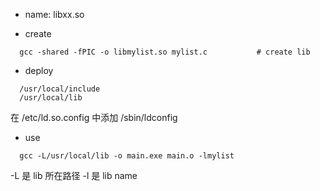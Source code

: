 - name: libxx.so

- create

```
  gcc -shared -fPIC -o libmylist.so mylist.c           # create lib
```

- deploy

```
  /usr/local/include
  /usr/local/lib
```

在 /etc/ld.so.config 中添加 /sbin/ldconfig

- use

```
  gcc -L/usr/local/lib -o main.exe main.o -lmylist
```

-L 是 lib 所在路径
-l 是 lib name
